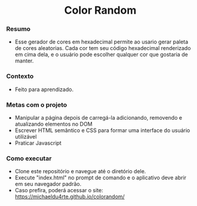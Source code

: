 <h1 align="center">Color Random</h1>

### Resumo
- Esse gerador de cores em hexadecimal permite ao usario gerar paleta de cores aleatorias. Cada cor tem seu código hexadecimal renderizado em cima dela, e o usuário pode escolher qualquer cor que gostaria de manter.


### Contexto
- Feito para aprendizado.


### Metas com o projeto
- Manipular a página depois de carregá-la adicionando, removendo e atualizando elementos no DOM
- Escrever HTML semântico e CSS para formar uma interface do usuário utilizável
- Praticar Javascript


### Como executar
- Clone este repositório e navegue até o diretório dele.
- Execute "index.html" no prompt de comando e o aplicativo deve abrir em seu navegador padrão.
- Caso prefira, poderá acessar o site: https://michaeldu4rte.github.io/colorandom/ 
